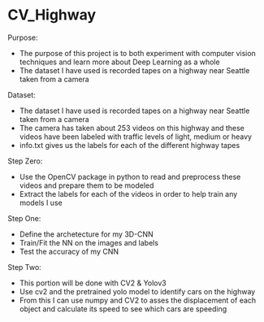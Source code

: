 # CV_Highway

Purpose:
- The purpose of this project is to both experiment with computer vision techniques and learn more about Deep Learning as a whole
- The dataset I have used is recorded tapes on a highway near Seattle taken from a camera 

Dataset:
- The dataset I have used is recorded tapes on a highway near Seattle taken from a camera
- The camera has taken about 253 videos on this highway and these videos have been labeled with traffic levels of light, medium or heavy
- info.txt gives us the labels for each of the different highway tapes

Step Zero:
- Use the OpenCV package in python to read and preprocess these videos and prepare them to be modeled
- Extract the labels for each of the videos in order to help train any models I use

Step One:
- Define the archetecture for my 3D-CNN
- Train/Fit the NN on the images and labels 
- Test the accuracy of my CNN

Step Two: 
- This portion will be done with CV2 & Yolov3
- Use cv2 and the pretrained yolo model to identify cars on the highway
- From this I can use numpy and CV2 to asses the displacement of each object and calculate its speed to see which cars are speeding
